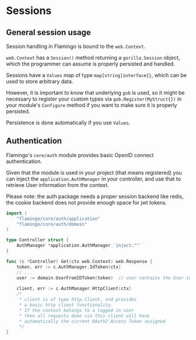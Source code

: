 # Sessions

## General session usage

Session handling in Flamingo is bound to the `web.Context`.

`web.Context` has a `Session()` method returning a `gorilla.Session` object, which
the programmer can assume is properly persisted and handled.

Sessions have a `Values` map of type `map[string]interface{}`, which can be used to store arbitrary data.

However, it is important to know that underlying `gob` is used, so it might be necessary to register
your custom types via `gob.Register(MyStruct{})` in your module's `Configure` method if you
want to make sure it is properly persisted.

Persistence is done automatically if you use `Values`.

## Authentication

Flamingo's `core/auth` module provides basic OpenID connect authentication.

Given that the module is used in your project (that means registered) you can inject
the `application.AuthManager` in your controller, and use that to retrieve
User information from the context.

Please note: the auth package needs a proper session backend like redis, the cookie
backend does not provide enough space for jwt tokens.

```go
import (
    "flamingo/core/auth/application"
    "flamingo/core/auth/domain"
)

type Controller struct {
    AuthManager *application.AuthManager `inject:""`
}

func (c *Controller) Get(ctx web.Context) web.Response {
    token, err := c.AuthManager.IdToken(ctx)
    // ...
    user := domain.UserFromIDToken(token)  // user contains the User information obtained from the ID token
    
    client, err := c.AuthManager.HttpClient(ctx)
    /*
     * client is of type http.Client, and provides
     * a basic http client functionality.
     * If the context belongs to a logged in user
     * then all requests done via this client will have
     * automatically the current OAuth2 Access Token assigned
     */
}
```
